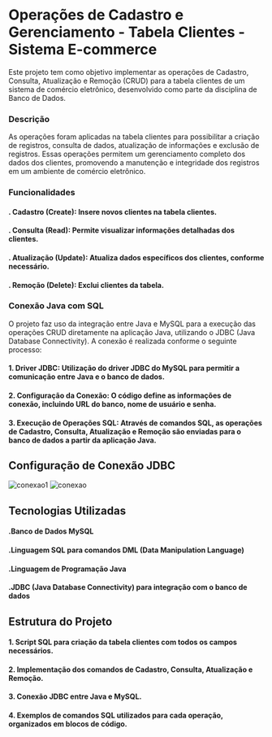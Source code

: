 # Operações de Cadastro e Gerenciamento - Tabela Clientes - Sistema E-commerce
Este projeto tem como objetivo implementar as operações de Cadastro, Consulta, Atualização e Remoção (CRUD) para a tabela clientes de um sistema de comércio eletrônico, desenvolvido como parte da disciplina de Banco de Dados.

### Descrição
As operações foram aplicadas na tabela clientes para possibilitar a criação de registros, consulta de dados, atualização de informações e exclusão de registros. Essas operações permitem um gerenciamento completo dos dados dos clientes, promovendo a manutenção e integridade dos registros em um ambiente de comércio eletrônico.

### Funcionalidades
#### . Cadastro (Create): Insere novos clientes na tabela clientes.
#### . Consulta (Read): Permite visualizar informações detalhadas dos clientes.
#### . Atualização (Update): Atualiza dados específicos dos clientes, conforme necessário.
#### . Remoção (Delete): Exclui clientes da tabela.

### Conexão Java com SQL
O projeto faz uso da integração entre Java e MySQL para a execução das operações CRUD diretamente na aplicação Java, utilizando o JDBC (Java Database Connectivity). A conexão é realizada conforme o seguinte processo:
#### 1. Driver JDBC: Utilização do driver JDBC do MySQL para permitir a comunicação entre Java e o banco de dados.
#### 2. Configuração da Conexão: O código define as informações de conexão, incluindo URL do banco, nome de usuário e senha.
#### 3. Execução de Operações SQL: Através de comandos SQL, as operações de Cadastro, Consulta, Atualização e Remoção são enviadas para o banco de dados a partir da aplicação Java.

## Configuração de Conexão JDBC
![conexao1](https://github.com/user-attachments/assets/dc98db42-9d5b-425e-9067-babf90322cbc)
![conexao](https://github.com/user-attachments/assets/52690447-c28e-4f5f-b878-449066ced28b)

## Tecnologias Utilizadas
#### .Banco de Dados MySQL
#### .Linguagem SQL para comandos DML (Data Manipulation Language)
#### .Linguagem de Programação Java
#### .JDBC (Java Database Connectivity) para integração com o banco de dados

## Estrutura do Projeto
#### 1. Script SQL para criação da tabela clientes com todos os campos necessários.
#### 2. Implementação dos comandos de Cadastro, Consulta, Atualização e Remoção.
#### 3. Conexão JDBC entre Java e MySQL.
#### 4. Exemplos de comandos SQL utilizados para cada operação, organizados em blocos de código.
# 
